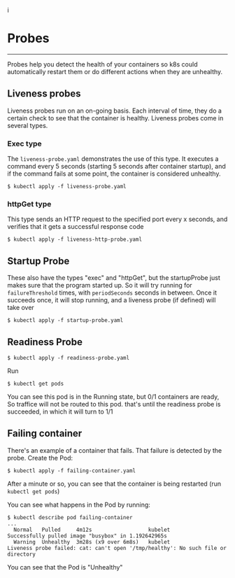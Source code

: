 i
# Probes
---

Probes help you detect the health of your containers so k8s could automatically restart them 
or do different actions when they are unhealthy.

## Liveness probes
Liveness probes run on an on-going basis. Each interval of time, they do a certain check
to see that the container is healthy.
Liveness probes come in several types.

### Exec type
The `liveness-probe.yaml` demonstrates the use of this type. It executes a command 
every 5 seconds (starting 5 seconds after container startup), and if the command fails
at some point, the container is considered unhealthy.

```
$ kubectl apply -f liveness-probe.yaml
```

### httpGet type
This type sends an HTTP request to the specified port every x seconds, and verifies that it gets a successful
response code

```
$ kubectl apply -f liveness-http-probe.yaml
```

## Startup Probe
These also have the types "exec" and "httpGet", but the startupProbe just makes sure that the program started up.
So it will try running for `failureThreshold` times, with `periodSeconds` seconds in between. Once it succeeds once,
it will stop running, and a liveness probe (if defined) will take over

```
$ kubectl apply -f startup-probe.yaml
```

## Readiness Probe

```
$ kubectl apply -f readiness-probe.yaml
```

Run 
```
$ kubectl get pods
```

You can see this pod is in the Running state, but 0/1 containers are ready,
So traffice will not be routed to this pod.
that's until the readiness probe is succeeded, in which it will turn to 1/1

## Failing container
There's an example of a container that fails. That failure is detected by the probe. Create the Pod:

```
$ kubectl apply -f failing-container.yaml
```

After a minute or so, you can see that the container is being restarted (run `kubectl get pods`)

You can see what happens in the Pod by running:
```
$ kubectl describe pod failing-container
...
  Normal   Pulled     4m12s                  kubelet            Successfully pulled image "busybox" in 1.192642965s
  Warning  Unhealthy  3m28s (x9 over 6m8s)   kubelet            Liveness probe failed: cat: can't open '/tmp/healthy': No such file or directory
```

You can see that the Pod is "Unhealthy"
